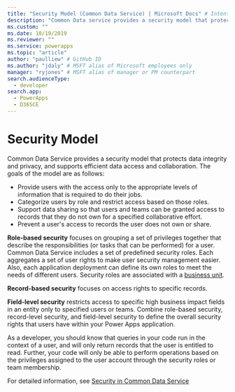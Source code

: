 ```yaml
---
title: "Security Model (Common Data Service) | Microsoft Docs" # Intent and product brand in a unique string of 43-59 chars including spaces
description: "Common Data service provides a security model that protects data integrity and privacy, and supports efficient data access and collaboration" # 115-145 characters including spaces. This abstract displays in the search result.
ms.custom: ""
ms.date: 10/19/2019
ms.reviewer: ""
ms.service: powerapps
ms.topic: "article"
author: "paulliew" # GitHub ID
ms.author: "jdaly" # MSFT alias of Microsoft employees only
manager: "ryjones" # MSFT alias of manager or PM counterpart
search.audienceType: 
  - developer
search.app: 
  - PowerApps
  - D365CE
---
```

# Security Model

Common Data Service provides a security model that protects data integrity and privacy, and supports efficient data access and collaboration. The goals of the model are as follows:
- Provide users with the access only to the appropriate levels of information that is required to do their jobs.
- Categorize users by role and restrict access based on those roles.
- Support data sharing so that users and teams can be granted access to records that they do not own for a specified collaborative effort.
- Prevent a user's access to records the user does not own or share.

**Role-based security** focuses on grouping a set of privileges together that describe the responsibilities (or tasks that can be performed) for a user. Common Data Service  includes a set of predefined security roles. Each aggregates a set of user rights to make user security management easier. Also, each application deployment can define its own roles to meet the needs of different users. Security roles are associated with a [business unit](businessunit-entity.md).

**Record-based security** focuses on access rights to specific records.

**Field-level security** restricts access to specific high business impact fields in an entity only to specified users or teams.
Combine role-based security, record-level security, and field-level security to define the overall security rights that users have within your Power Apps application.

As a developer, you should know that queries in your code run in the context of a user, and will only return records that the user is entitled to read.
Further, your code will only be able to perform operations based on the privileges assigned to the user account through the security roles or team membership.

For detailed information, see [Security in Common Data Service](/power-platform/admin/wp-security)

